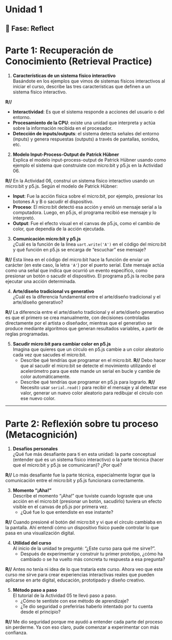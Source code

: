 # Unidad 1

## 🤔 Fase: Reflect

# Parte 1: Recuperación de Conocimiento (Retrieval Practice)

1. **Características de un sistema físico interactivo**  
   Basándote en los ejemplos que vimos de sistemas físicos interactivos al iniciar el curso, describe las tres características que definen a un sistema físico interactivo.

**R//**
   - **Interactividad**: Es que el sistema responde a acciones del usuario o del entorno.  
   - **Procesamiento de la CPU**: existe una unidad que interpreta y actúa sobre la información recibida en el procesador.  
   - **Detección de inputs/outputs**: el sistema detecta señales del entorno (inputs) y genera respuestas (outputs) a través de pantallas, sonidos, etc.

2. **Modelo Input-Process-Output de Patrick Hübner**  
   Explica el modelo input-process-output de Patrick Hübner usando como ejemplo el sistema que construiste con micro:bit y p5.js en la Actividad 06.  

**R//** En la Actividad 06, construí un sistema físico interactivo usando un micro:bit y p5.js. Según el modelo de Patrick Hübner:
   - **Input**: Fue la acción física sobre el micro:bit, por ejemplo, presionar los botones A y B o sacudir el dispositivo.
   - **Proceso**: El micro:bit detectó esa acción y envió un mensaje serial a la computadora. Luego, en p5.js, el programa recibió ese mensaje y lo interpretó.
   - **Output**: Fue el efecto visual en el canvas de p5.js, como el cambio de color, que dependía de la acción ejecutada.


3. **Comunicación micro:bit y p5.js**  
   ¿Cuál es la función de la línea `uart.write('A')` en el código del micro:bit y qué función en p5.js se encarga de “escuchar” ese mensaje?

**R//** Esta línea en el código del micro:bit hace la función de enviar un carácter (en este caso, la letra `'A'`) por el puerto serial. Este mensaje actúa como una señal que indica que ocurrió un evento específico, como presionar un botón o sacudir el dispositivo. El programa p5.js la recibe para ejecutar una acción determinada.

4. **Arte/diseño tradicional vs generativo**  
   ¿Cuál es la diferencia fundamental entre el arte/diseño tradicional y el arte/diseño generativo?

**R//** La diferencia entre el arte/diseño tradicional y el arte/diseño generativo es que el primero se crea manualmente, con decisiones controladas directamente por el artista o diseñador, mientras que el generativo se produce mediante algoritmos que generan resultados variables, a partir de reglas programadas.

5. **Sacudir micro:bit para cambiar color en p5.js**  
   Imagina que quieres que un círculo en p5.js cambie a un color aleatorio cada vez que sacudes el micro:bit.  
   - Describe qué tendrías que programar en el micro:bit.  **R//** Debo hacer que al sacudir el micro:bit se detecte el movimiento utilizando el acelerómetro para que este mande un serial en bucle y cambie de color automáticamente.
   - Describe qué tendrías que programar en p5.js para lograrlo.  **R//** Necesito usar `serial.read()` para recibir el mensaje y al detectar ese valor, generar un nuevo color aleatorio para redibujar el círculo con ese nuevo color.

---

# Parte 2: Reflexión sobre tu proceso (Metacognición)

1. **Desafíos personales**  
   ¿Qué fue más desafiante para ti en esta unidad: la parte conceptual (entender qué es un sistema físico interactivo) o la parte técnica (hacer que el micro:bit y p5.js se comunicaran)? ¿Por qué?

**R//** Lo más desafiante fue la parte técnica, especialmente lograr que la comunicación entre el micro:bit y p5.js funcionara correctamente.

3. **Momento “¡Aha!”**  
   Describe el momento “¡Aha!” que tuviste cuando lograste que una acción en el micro:bit (presionar un botón, sacudirlo) tuviera un efecto visible en el canvas de p5.js por primera vez.  
   - ¿Qué fue lo que entendiste en ese instante?

**R//** Cuando presioné el botón del micro:bit y vi que el círculo cambiaba en la pantalla. Ahí entendí cómo un dispositivo físico puede controlar lo que pasa en una visualización digital.

4. **Utilidad del curso**  
   Al inicio de la unidad te pregunté: “¿Este curso para qué me sirve?”.  
   - Después de experimentar y construir tu primer prototipo, ¿cómo ha cambiado o se ha vuelto más concreta tu respuesta a esa pregunta?

**R//** Antes no tenía ni idea de lo que trataría este curso. Ahora veo que este curso me sirve para crear experiencias interactivas reales que pueden aplicarse en arte digital, educación, prototipado y diseño creativo.

5. **Método paso a paso**  
   El tutorial de la Actividad 05 te llevó paso a paso.  
   - ¿Cómo te sentiste con ese método de aprendizaje?
   - ¿Te dio seguridad o preferirías haberlo intentado por tu cuenta desde el principio?
  
**R//** Me dio seguridad porque me ayudó a entender cada parte del proceso sin perderme. Ya con eso claro, pude comenzar a experimentar con más confianza.
